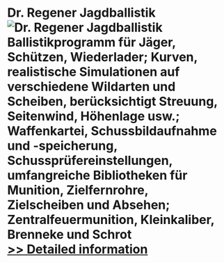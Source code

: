 # Dr. Regener Jagdballistik<br />![Dr. Regener Jagdballistik](https://mycommerce.akamaized.net/api/pimages/P149715/BIG/149715.JPG)<br />Ballistikprogramm für Jäger, Schützen, Wiederlader; Kurven, realistische Simulationen auf verschiedene Wildarten und Scheiben, berücksichtigt Streuung, Seitenwind, Höhenlage usw.; Waffenkartei, Schussbildaufnahme und -speicherung, Schussprüfereinstellungen, umfangreiche Bibliotheken für Munition, Zielfernrohre, Zielscheiben und Absehen; Zentralfeuermunition, Kleinkaliber, Brenneke und Schrot<br />[>> Detailed information](https://secure.shareit.com/shareit/product.html?productid=149715&affiliateid=200057808)